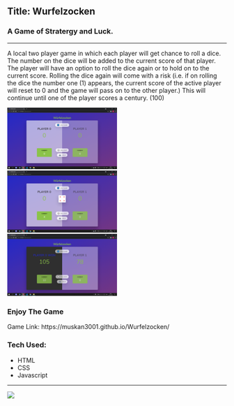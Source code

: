 <h2>Title: Wurfelzocken</h2>
        <h3>A Game of Stratergy and Luck.</h3>
    <hr>
    <p>
      A local two player game in which each player will get chance to roll a
      dice. The number on the dice will be added to the current score of that player. The
      player will have an option to roll the dice again or to hold on to the
      current score. Rolling the dice again will come with a risk (i.e. if on
      rolling the dice the number one (1) appears, the current score of the active player will
      reset to 0 and the game will pass on to the other player.) This will
      continue until one of the player scores a century. (100)
    </p>

<img src="https://github.com/muskan3001/Wurfelzocken/blob/main/SS1.png" width="50%" alt="Screenshot 1" /> 
<img src="https://github.com/muskan3001/Wurfelzocken/blob/main/SS2.png" width="50%" alt="Screenshot 2"/> 
<img src="https://github.com/muskan3001/Wurfelzocken/blob/main/SS3.png" width="50%" alt="Screenshot 3" />

 <h3>Enjoy The Game</h3>
    Game Link: https://muskan3001.github.io/Wurfelzocken/
    <br>
   
    
 <h3>Tech Used: </h3>
 <ul>
        <li> HTML </li>
        <li> CSS </li>
        <li> Javascript </li>
        </ul>
 <hr>
    
 
![](https://komarev.com/ghpvc/?username=muskan3001&color=blueviolet&label=Games+Played)

